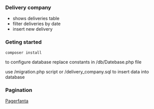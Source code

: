 ### Delivery company

 - shows deliveries table
 - filter deliveries by date
 - insert new delivery

### Geting started

```
composer install
```

to configure database replace constants in /db/Datebase.php file

use /migration.php script or /delivery_company.sql to insert data into database


### Pagination 

[Pagerfanta](https://github.com/BabDev/Pagerfanta)
